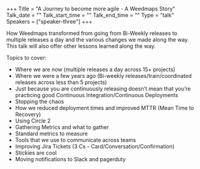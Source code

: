 +++
Title = "A Journey to become more agile - A Weedmaps Story"
Talk_date = ""
Talk_start_time = ""
Talk_end_time = ""
Type = "talk"
Speakers = ["speaker-three"]
+++


How Weedmaps transformed from going from Bi-Weekly releases to multiple releases a day and the various changes we made along the way. This talk will also offer other lessons learned along the way.

Topics to cover:

* Where we are now (multiple releases a day across 15+ projects)
* Where we were a few years ago (Bi-weekly releases/train/coordinated releases across less than 5 projects)
* Just because you are continuously releasing doesn’t mean that you’re practicing good Continuous Integration/Continuous Deployments
* Stopping the chaos
* How we reduced deployment times and improved MTTR (Mean Time to Recovery)
* Using Circle 2
* Gathering Metrics and what to gather
* Standard metrics to measure
* Tools that we use to communicate across teams
* Improving Jira Tickets (3 Cs - Card/Conversation/Confirmation)
* Stickies are cool
* Moving notifications to Slack and pagerduty
